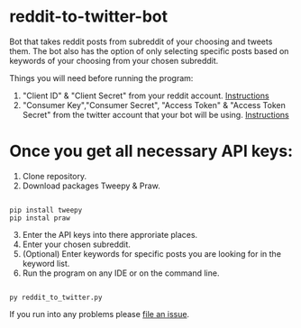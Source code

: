 # reddit-to-twitter-bot


Bot that takes reddit posts from subreddit of your choosing and tweets them. The bot also has the option of only selecting specific posts based on keywords of your choosing from your chosen subreddit.


Things you will need before running the program:
1. "Client ID" & "Client Secret" from your reddit account. [Instructions](https://github.com/reddit-archive/reddit/wiki/OAuth2)
2. "Consumer Key","Consumer Secret", "Access Token" & "Access Token Secret" from the twitter account that your bot will be using. [Instructions](https://developer.twitter.com/en/docs/basics/authentication/guides/access-tokens.html)

# Once you get all necessary API keys:
1. Clone repository.
2. Download packages Tweepy & Praw.

```

pip install tweepy
pip instal praw
```

3. Enter the API keys into there approriate places.
4. Enter your chosen subreddit.
5. (Optional) Enter keywords for specific posts you are looking for in the keyword list.
6. Run the program on any IDE or on the command line.

```

py reddit_to_twitter.py
```

If you run into any problems please [file an issue](https://github.com/princeali909/reddit-to-twitter-bot/issues).


